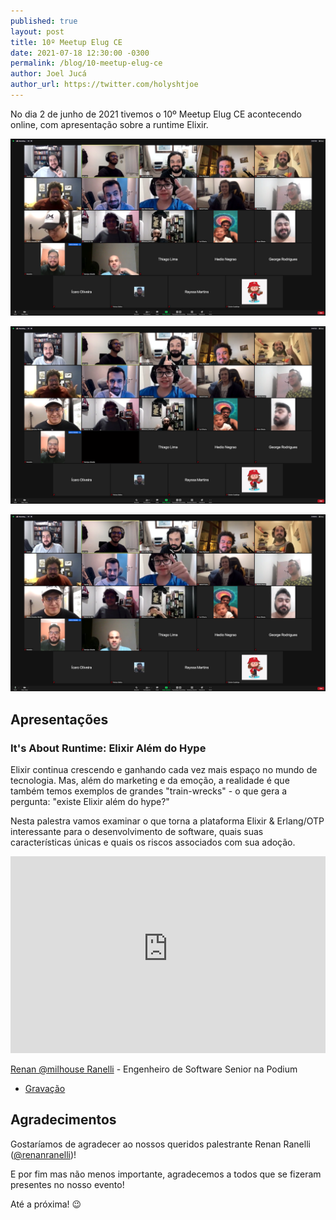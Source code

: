 ```yaml
---
published: true
layout: post
title: 10º Meetup Elug CE
date: 2021-07-18 12:30:00 -0300
permalink: /blog/10-meetup-elug-ce
author: Joel Jucá
author_url: https://twitter.com/holyshtjoe
---
```


No dia 2 de junho de 2021 tivemos o 10º Meetup Elug CE acontecendo online, com apresentação sobre a runtime Elixir.

![10º Meetup Elug CE: Foto Oficial 1](/media/2021-06-02_elug-ce-meetup-10-foto-oficial-1.png "10º Meetup Elug CE: Foto Oficial 1")

![10º Meetup Elug CE: Foto Oficial 2](/media/2021-06-02_elug-ce-meetup-10-foto-oficial-2.png "10º Meetup Elug CE: Foto Oficial 2")

![10º Meetup Elug CE: Foto Oficial 3](/media/2021-06-02_elug-ce-meetup-10-foto-oficial-3.png "10º Meetup Elug CE: Foto Oficial 3")

## Apresentações

### It's About Runtime: Elixir Além do Hype

Elixir continua crescendo e ganhando cada vez mais espaço no mundo de tecnologia. Mas, além do marketing e da emoção, a realidade é que também temos exemplos de grandes "train-wrecks" - o que gera a pergunta: "existe Elixir além do hype?"

Nesta palestra vamos examinar o que torna a plataforma Elixir & Erlang/OTP interessante para o desenvolvimento de software, quais suas características únicas e quais os riscos associados com sua adoção.

<p style="text-align:center">
  <iframe src="https://www.youtube-nocookie.com/embed/ZOQzS3wEBCo" frameborder="0" allow="accelerometer; autoplay; clipboard-write; encrypted-media; gyroscope; picture-in-picture" allowfullscreen style="max-width:560px;height:315px;width:100%"></iframe>
</p>

[Renan @milhouse Ranelli](https://www.linkedin.com/in/renan-ranelli/) - Engenheiro de Software Senior na Podium

- [Gravação](https://www.youtube.com/watch?v=ZOQzS3wEBCo)

## Agradecimentos

Gostaríamos de agradecer ao nossos queridos palestrante Renan Ranelli ([@renanranelli](https://twitter.com/renanranelli))!

E por fim mas não menos importante, agradecemos a todos que se fizeram presentes no nosso evento!

Até a próxima! 😉
